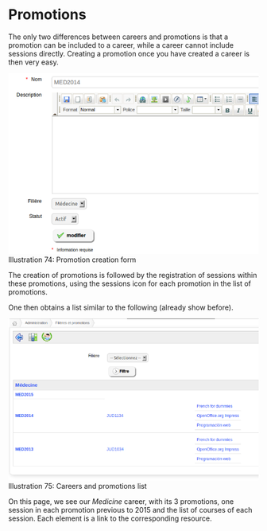 # Promotions

The only two differences between careers and promotions is that a promotion can be included to a career, while a career cannot include sessions directly. Creating a promotion once you have created a career is then very easy.

![](../../../.gitbook/assets/graficos88%20%286%29.png)Illustration 74: Promotion creation form

The creation of promotions is followed by the registration of sessions within these promotions, using the sessions icon for each promotion in the list of promotions.

One then obtains a list similar to the following \(already show before\).

![](../../../.gitbook/assets/graficos91%20%286%29.png)Illustration 75: Careers and promotions list

On this page, we see our _Medicine_ career, with its 3 promotions, one session in each promotion previous to 2015 and the list of courses of each session. Each element is a link to the corresponding resource.

